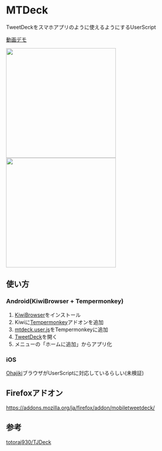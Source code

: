 # MTDeck
TweetDeckをスマホアプリのように使えるようにするUserScript

[動画デモ](https://streamable.com/oocea)

<img src="https://i.imgur.com/xBrApsM.png" width="300">
<img src="https://i.imgur.com/aFG6fBr.png" width="300">

## 使い方
### Android(KiwiBrowser + Tempermonkey)
1. [KiwiBrowser](https://play.google.com/store/apps/details?id=com.kiwibrowser.browser)をインストール
2. Kiwiに[Tempermonkey](https://chrome.google.com/webstore/detail/tampermonkey/dhdgffkkebhmkfjojejmpbldmpobfkfo)アドオンを追加
3. [mtdeck.user.js](https://github.com/Compeito/mtdeck/raw/master/dist/mtdeck.user.js)をTempermonkeyに追加
4. [TweetDeck](https://tweetdeck.twitter.com)を開く
5. メニューの「ホームに追加」からアプリ化

### iOS
[Ohajiki](http://ohajiki.ios-web.com/)ブラウザがUserScriptに対応しているらしい(未検証)

## Firefoxアドオン
https://addons.mozilla.org/ja/firefox/addon/mobiletweetdeck/

## 参考
[totoraj930/TJDeck](https://github.com/totoraj930/TJDeck)
